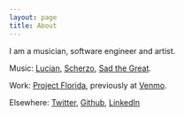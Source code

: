 ```yaml
---
layout: page
title: About
---
```


I am a musician, software engineer and artist.

Music: [Lucian](http://llucian.com), [Scherzo](http://scherzobk.bandcamp.com/), [Sad the Great](http://sadthegreat.bandcamp.com).

Work: [Project Florida](http://projectfla.com/), previously at [Venmo](https://venmo.com/). 

Elsewhere: [Twitter](https://twitter.com/benzguo), [Github](https://github.com/benzguo), [LinkedIn](http://www.linkedin.com/in/benzguo)






